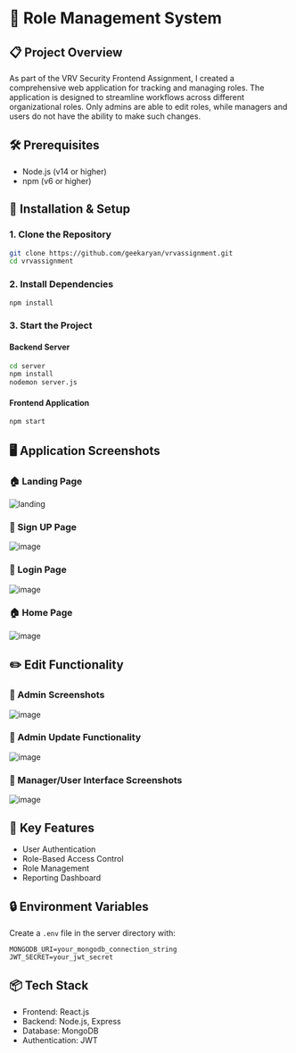 # 🚀 Role Management System

## 📋 Project Overview

As part of the VRV Security Frontend Assignment, I created a comprehensive web application for tracking and managing roles. The application is designed to streamline workflows across different organizational roles. Only admins are able to edit roles, while managers and users do not have the ability to make such changes.

## 🛠️ Prerequisites

- Node.js (v14 or higher)
- npm (v6 or higher)

## 🔧 Installation & Setup

### 1. Clone the Repository

```bash
git clone https://github.com/geekaryan/vrvassignment.git
cd vrvassignment
```

### 2. Install Dependencies

```bash
npm install
```

### 3. Start the Project

#### Backend Server

```bash
cd server
npm install
nodemon server.js
```

#### Frontend Application

```bash
npm start
```

## 🖥️ Application Screenshots

### 🏠 Landing Page

![landing](https://github.com/user-attachments/assets/4d0ac1ed-bcab-4887-8c0c-1ed163219af8)


### 🔐 Sign UP Page

![image](https://github.com/user-attachments/assets/22a0911c-4eab-489d-97cd-f3bd27da4e6a)

### 🔐 Login Page

![image](https://github.com/user-attachments/assets/b2561076-c756-4c06-bc79-1136b5f97a9a)

### 🏠 Home Page

![image](https://github.com/user-attachments/assets/5f97f2b1-6650-4ada-a354-676873ee777c)



## ✏️ Edit Functionality

### 👑 Admin Screenshots

![image](https://github.com/user-attachments/assets/affd18eb-a8f3-40d6-95b9-219df83ff72c)


### 👑 Admin Update Functionality

![image](https://github.com/user-attachments/assets/e71f4c82-05a9-42f9-8203-82933d148d68)



### 👥 Manager/User Interface Screenshots

![image](https://github.com/user-attachments/assets/28ba1128-de33-4e65-85c6-f1ab3dd4fc39)


## 🌟 Key Features

- User Authentication
- Role-Based Access Control
- Role Management
- Reporting Dashboard

## 🔒 Environment Variables

Create a `.env` file in the server directory with:

```
MONGODB_URI=your_mongodb_connection_string
JWT_SECRET=your_jwt_secret
```

## 📦 Tech Stack

- Frontend: React.js
- Backend: Node.js, Express
- Database: MongoDB
- Authentication: JWT
